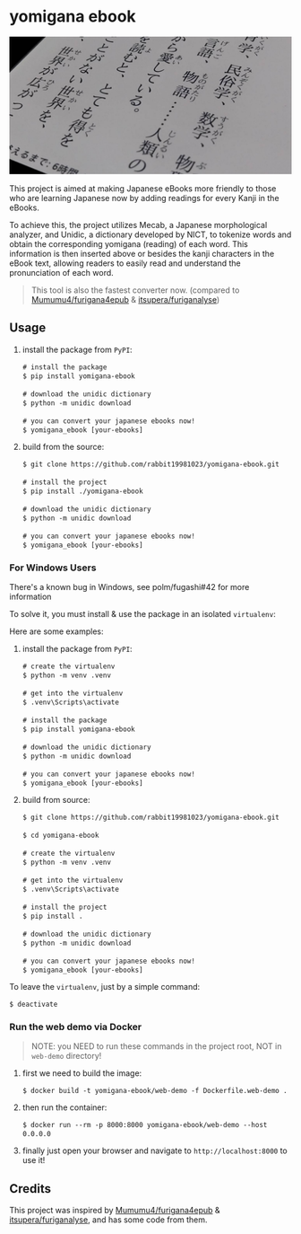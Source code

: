 # yomigana ebook

![cover](./github_assets/cover.png)

This project is aimed at making Japanese eBooks more friendly to those who are learning Japanese now by adding readings for every Kanji in the eBooks.

To achieve this, the project utilizes Mecab, a Japanese morphological analyzer, and Unidic, a dictionary developed by NICT, to tokenize words and obtain the corresponding yomigana (reading) of each word. This information is then inserted above or besides the kanji characters in the eBook text, allowing readers to easily read and understand the pronunciation of each word.

> This tool is also the fastest converter now. (compared to [Mumumu4/furigana4epub](https://github.com/Mumumu4/furigana4epub) & [itsupera/furiganalyse](https://github.com/itsupera/furiganalyse))

## Usage

1. install the package from `PyPI`:

    ```
    # install the package
    $ pip install yomigana-ebook

    # download the unidic dictionary
    $ python -m unidic download

    # you can convert your japanese ebooks now!
    $ yomigana_ebook [your-ebooks]
    ```

2. build from the source:

    ```
    $ git clone https://github.com/rabbit19981023/yomigana-ebook.git

    # install the project
    $ pip install ./yomigana-ebook

    # download the unidic dictionary
    $ python -m unidic download

    # you can convert your japanese ebooks now!
    $ yomigana_ebook [your-ebooks]
    ```

### For Windows Users

There's a known bug in Windows, see polm/fugashi#42 for more information

To solve it, you must install & use the package in an isolated `virtualenv`:

Here are some examples:

1. install the package from `PyPI`:

    ```
    # create the virtualenv
    $ python -m venv .venv

    # get into the virtualenv
    $ .venv\Scripts\activate

    # install the package
    $ pip install yomigana-ebook

    # download the unidic dictionary
    $ python -m unidic download

    # you can convert your japanese ebooks now!
    $ yomigana_ebook [your-ebooks]
    ```

2. build from source:

    ```
    $ git clone https://github.com/rabbit19981023/yomigana-ebook.git

    $ cd yomigana-ebook

    # create the virtualenv
    $ python -m venv .venv

    # get into the virtualenv
    $ .venv\Scripts\activate

    # install the project
    $ pip install .

    # download the unidic dictionary
    $ python -m unidic download

    # you can convert your japanese ebooks now!
    $ yomigana_ebook [your-ebooks]
    ```

To leave the `virtualenv`, just by a simple command:

```
$ deactivate
```

### Run the web demo via Docker

> NOTE: you NEED to run these commands in the project root, NOT in `web-demo` directory!

1. first we need to build the image:

    ```
    $ docker build -t yomigana-ebook/web-demo -f Dockerfile.web-demo .
    ```

2. then run the container:

    ```
    $ docker run --rm -p 8000:8000 yomigana-ebook/web-demo --host 0.0.0.0
    ```

3. finally just open your browser and navigate to `http://localhost:8000` to use it!

## Credits

This project was inspired by [Mumumu4/furigana4epub](https://github.com/Mumumu4/furigana4epub) & [itsupera/furiganalyse](https://github.com/itsupera/furiganalyse), and has some code from them.
